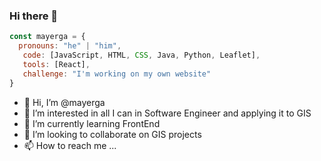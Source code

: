 ### Hi there 🤙

```js
const mayerga = {
  pronouns: "he" | "him",
   code: [JavaScript, HTML, CSS, Java, Python, Leaflet],
   tools: [React],
   challenge: "I'm working on my own website"
}
```

- 👋 Hi, I’m @mayerga
- 👀 I’m interested in all I can in Software Engineer and applying it to GIS
- 🌱 I’m currently learning FrontEnd
- 💞️ I’m looking to collaborate on GIS projects
- 📫 How to reach me ...

<!---
mayerga/mayerga is a ✨ special ✨ repository because its `README.md` (this file) appears on your GitHub profile.
You can click the Preview link to take a look at your changes.
--->
